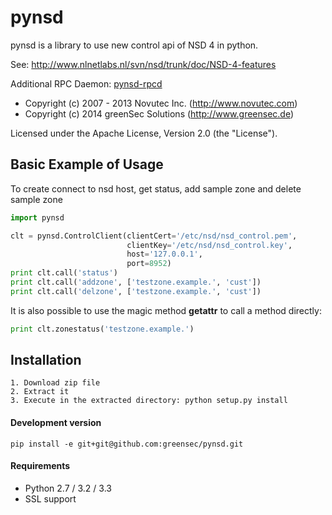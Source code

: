 pynsd
=====

pynsd is a library to use new control api of NSD 4 in python.

See: http://www.nlnetlabs.nl/svn/nsd/trunk/doc/NSD-4-features

Additional RPC Daemon: [pynsd-rpcd](https://github.com/greensec/pynsd-rpcd)

 * Copyright (c) 2007 - 2013 Novutec Inc. (http://www.novutec.com)
 * Copyright (c) 2014 greenSec Solutions (http://www.greensec.de)

Licensed under the Apache License, Version 2.0 (the "License").

Basic Example of Usage
------------------------

To create connect to nsd host, get status, add sample zone and delete sample zone

```python
import pynsd

clt = pynsd.ControlClient(clientCert='/etc/nsd/nsd_control.pem', 
                          clientKey='/etc/nsd/nsd_control.key',
                          host='127.0.0.1',
                          port=8952)
print clt.call('status')
print clt.call('addzone', ['testzone.example.', 'cust'])
print clt.call('delzone', ['testzone.example.', 'cust'])
```

It is also possible to use the magic method __getattr__ to call a method directly:
```python
print clt.zonestatus('testzone.example.')
```

Installation
------------

```
1. Download zip file
2. Extract it
3. Execute in the extracted directory: python setup.py install
```

#### Development version

```
pip install -e git+git@github.com:greensec/pynsd.git
```

#### Requirements

* Python 2.7 / 3.2 / 3.3
* SSL support 
